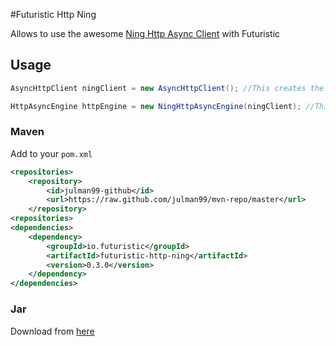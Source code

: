 #Futuristic Http Ning

Allows to use the awesome [Ning Http Async Client](https://github.com/AsyncHttpClient/async-http-client) with Futuristic

## Usage

```java
AsyncHttpClient ningClient = new AsyncHttpClient(); //This creates the Ning Http Client

HttpAsyncEngine httpEngine = new NingHttpAsyncEngine(ningClient); //This creates the Futuristic wrapper
```

### Maven
Add to your ```pom.xml```

```xml
<repositories>
    <repository>
        <id>julman99-github</id>
        <url>https://raw.github.com/julman99/mvn-repo/master</url>
    </repository>
<repositories>
<dependencies>
    <dependency>
        <groupId>io.futuristic</groupId>
        <artifactId>futuristic-http-ning</artifactId>
        <version>0.3.0</version>
    </dependency>
</dependencies>
```
### Jar

Download from [here](https://github.com/julman99/mvn-repo/raw/master/io/futuristic/futuristic-http-ning/0.3.0/futuristic-http-ning-0.3.0.jar)
